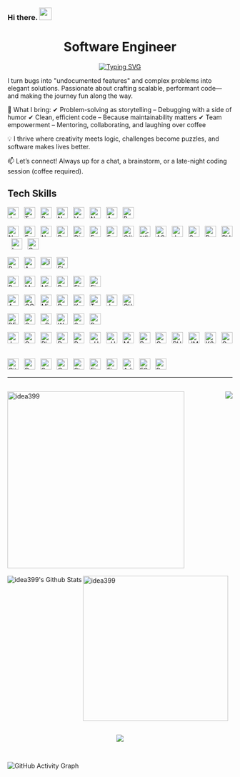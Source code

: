 ### Hi there. <img src="https://media.giphy.com/media/hvRJCLFzcasrR4ia7z/giphy.gif" width="28">

<h1 align="center">Software Engineer</h1>
<p align="center">
  <a href="https://github.com/idea399">
    <img src="https://readme-typing-svg.herokuapp.com?font=Fira+Code&size=27&pause=100&center=true&width=500&height=50&lines=Code+Breather,+Not+Writer;10%2B+years+of+experience" alt="Typing SVG" />
  </a>
</p>
<p>
I turn bugs into "undocumented features" and complex problems into elegant solutions. Passionate about crafting scalable, performant code—and making the journey fun along the way.

🚀 What I bring:
✔ Problem-solving as storytelling – Debugging with a side of humor
✔ Clean, efficient code – Because maintainability matters
✔ Team empowerment – Mentoring, collaborating, and laughing over coffee

💡 I thrive where creativity meets logic, challenges become puzzles, and software makes lives better.

📫 Let’s connect! Always up for a chat, a brainstorm, or a late-night coding session (coffee required).

</p>

## Tech Skills

[<img src="https://img.shields.io/badge/JavaScript-282C34?logo=javascript&logoColor=F7DF1E" alt="JavaScript logo" title="JavaScript" height="25" />][tech_tools_anchor]
&nbsp;
[<img src="https://img.shields.io/badge/TypeScript-282C34?logo=typescript&logoColor=3178C6" alt="TypeScript logo" title="TypeScript" height="25" />][tech_tools_anchor]
&nbsp;
[<img src="https://img.shields.io/badge/React-282C34?logo=react&logoColor=3178C6" alt="React logo" title="React" height="25" />][tech_tools_anchor]
&nbsp;
[<img src="https://img.shields.io/badge/Next.js-282C34?logo=nextdotjs&logoColor=3178C6" alt="Next.js logo" title="Next.js" height="25" />][tech_tools_anchor]
&nbsp;
[<img src="https://img.shields.io/badge/Vue.js-282C34?logo=vuedotjs&logoColor=3178C6" alt="Vue.js logo" title="Vue.js" height="25" />][tech_tools_anchor]
&nbsp;
[<img src="https://img.shields.io/badge/Nuxt-282C34?logo=nuxt&logoColor=3178C6" alt="Nuxt logo" title="Nuxt" height="25" />][tech_tools_anchor]
&nbsp;
[<img src="https://img.shields.io/badge/Angular-282C34?logo=angular&logoColor=3178C6" alt="Angular logo" title="Angular" height="25" />][tech_tools_anchor]
&nbsp;
[<img src="https://img.shields.io/badge/RxJS-282C34?logo=rxjs&logoColor=3178C6" alt="RxJS logo" title="RxJS" height="25" />][tech_tools_anchor]
&nbsp;


[<img src="https://img.shields.io/badge/Node.js-282C34?logo=nodedotjs&logoColor=F7DF1E" alt="Node.js logo" title="Node.js" height="25" />][tech_tools_anchor]
&nbsp;
[<img src="https://img.shields.io/badge/Express-282C34?logo=express&logoColor=F7DF1E" alt="Express logo" title="Express" height="25" />][tech_tools_anchor]
&nbsp;
[<img src="https://img.shields.io/badge/NestJS-282C34?logo=nestjs&logoColor=F7DF1E" alt="NestJS logo" title="NestJS" height="25" />][tech_tools_anchor]
&nbsp;
[<img src="https://img.shields.io/badge/Python-282C34?logo=python&logoColor=F7DF1E" alt="Python logo" title="Python" height="25" />][tech_tools_anchor]
&nbsp;
[<img src="https://img.shields.io/badge/Django-282C34?logo=django&logoColor=F7DF1E" alt="Django logo" title="Django" height="25" />][tech_tools_anchor]
&nbsp;
[<img src="https://img.shields.io/badge/FastAPI-282C34?logo=fastapi&logoColor=F7DF1E" alt="FastAPI logo" title="FastAPI" height="25" />][tech_tools_anchor]
&nbsp;
[<img src="https://img.shields.io/badge/FastAPI-282C34?logo=fastapi&logoColor=F7DF1E" alt="FastAPI logo" title="FastAPI" height="25" />][tech_tools_anchor]
&nbsp;
[<img src="https://img.shields.io/badge/C%23-282C34?logo=csharp&logoColor=F7DF1E" alt="C# logo" title="C#" height="25" />][tech_tools_anchor]
&nbsp;
[<img src="https://img.shields.io/badge/.NET-282C34?logo=dotnet&logoColor=F7DF1E" alt=".NET logo" title=".NET" height="25" />][tech_tools_anchor]
&nbsp;
[<img src="https://img.shields.io/badge/ASP.NET Core-282C34?logo=aspdotnetcore&logoColor=F7DF1E" alt="ASP.NET Core logo" title="ASP.NET Core" height="25" />][tech_tools_anchor]
&nbsp;
[<img src="https://img.shields.io/badge/Java-282C34?logo=java&logoColor=F7DF1E" alt="Java logo" title="Java" height="25" />][tech_tools_anchor]
&nbsp;
[<img src="https://img.shields.io/badge/Spring Boot-282C34?logo=springboot&logoColor=F7DF1E" alt="Spring Boot logo" title="Spring Boot" height="25" />][tech_tools_anchor]
&nbsp;
[<img src="https://img.shields.io/badge/Ruby on Rails-282C34?logo=rubyonrails&logoColor=F7DF1E" alt="Ruby on Rails logo" title="Ruby on Rails" height="25" />][tech_tools_anchor]
&nbsp;
[<img src="https://img.shields.io/badge/PHP-282C34?logo=php&logoColor=F7DF1E" alt="PHP logo" title="PHP" height="25" />][tech_tools_anchor]
&nbsp;
[<img src="https://img.shields.io/badge/Laravel-282C34?logo=laravel&logoColor=F7DF1E" alt="Laravel logo" title="Laravel" height="25" />][tech_tools_anchor]
&nbsp;
[<img src="https://img.shields.io/badge/Go-282C34?logo=go&logoColor=F7DF1E" alt="Go logo" title="Go" height="25" />][tech_tools_anchor]
&nbsp;


[<img src="https://img.shields.io/badge/React Native-282C34?logo=react&logoColor=61DAFB" alt="React Native logo" title="React Native" height="25" />][tech_tools_anchor]
&nbsp;
[<img src="https://img.shields.io/badge/Android-282C34?logo=android&logoColor=61DAFB" alt="Android logo" title="Android" height="25" />][tech_tools_anchor]
&nbsp;
[<img src="https://img.shields.io/badge/ios-282C34?logo=ios&logoColor=61DAFB" alt="ios logo" title="ios" height="25" />][tech_tools_anchor]
&nbsp;
[<img src="https://img.shields.io/badge/Flutter-282C34?logo=flutter&logoColor=61DAFB" alt="Flutter logo" title="Flutter" height="25" />][tech_tools_anchor]
&nbsp;



[<img src="https://img.shields.io/badge/PostgreSQL-282C34?logo=postgresql&logoColor=F7DF1E" alt="PostgreSQL logo" title="PostgreSQL" height="25" />][tech_tools_anchor]
&nbsp;
[<img src="https://img.shields.io/badge/MongoDB-282C34?logo=mongodb&logoColor=F7DF1E" alt="MongoDB logo" title="MongoDB" height="25" />][tech_tools_anchor]
&nbsp;
[<img src="https://img.shields.io/badge/Microsoft SQL Server-282C34?logo=microsoftsqlserver&logoColor=F7DF1E" alt="Microsoft SQL Server logo" title="Microsoft SQL Server" height="25" />][tech_tools_anchor]
&nbsp;
[<img src="https://img.shields.io/badge/Redis-282C34?logo=redis&logoColor=F7DF1E" alt="Redis logo" title="Redis" height="25" />][tech_tools_anchor]
&nbsp;
[<img src="https://img.shields.io/badge/Elasticsearch-282C34?logo=elasticsearch&logoColor=F7DF1E" alt="Elasticsearch logo" title="Elasticsearch" height="25" />][tech_tools_anchor]
&nbsp;
[<img src="https://img.shields.io/badge/Firebase-282C34?logo=firebase&logoColor=F7DF1E" alt="Firebase logo" title="Firebase" height="25" />][tech_tools_anchor]
&nbsp;



[<img src="https://img.shields.io/badge/AWS%20%28Amazon%20Web%20Services%29-282C34?logo=aws&logoColor=61DAFB" alt="AWS logo" title="AWS" height="25" />][tech_tools_anchor]
&nbsp;
[<img src="https://img.shields.io/badge/GCP%20%28Google%20Cloud%20Platform%29-282C34?logo=gcp&logoColor=61DAFB" alt="GCP logo" title="GCP" height="25" />][tech_tools_anchor]
&nbsp;
[<img src="https://img.shields.io/badge/Microsoft Azure-282C34?logo=microsoftazure&logoColor=61DAFB" alt="Microsoft Azure logo" title="Microsoft Azure" height="25" />][tech_tools_anchor]
&nbsp;
[<img src="https://img.shields.io/badge/Docker-282C34?logo=docker&logoColor=61DAFB" alt="Docker logo" title="Docker" height="25" />][tech_tools_anchor]
&nbsp;
[<img src="https://img.shields.io/badge/Kubernetes-282C34?logo=kubernetes&logoColor=61DAFB" alt="Kubernetes logo" title="Kubernetes" height="25" />][tech_tools_anchor]
&nbsp;
[<img src="https://img.shields.io/badge/Terraform-282C34?logo=terraform&logoColor=61DAFB" alt="Terraform logo" title="Terraform" height="25" />][tech_tools_anchor]
&nbsp;
[<img src="https://img.shields.io/badge/Jenkins-282C34?logo=jenkins&logoColor=61DAFB" alt="Jenkins logo" title="Jenkins" height="25" />][tech_tools_anchor]
&nbsp;
[<img src="https://img.shields.io/badge/CI%2FCD-282C34?logo=cicd&logoColor=61DAFB" alt="CI/CD logo" title="CI/CD" height="25" />][tech_tools_anchor]
&nbsp;


[<img src="https://img.shields.io/badge/RESTful-282C34?logo=go&logoColor=F7DF1E" alt="RESTful logo" title="RESTful" height="25" />][tech_tools_anchor]
&nbsp;
[<img src="https://img.shields.io/badge/GraphQL-282C34?logo=graphql&logoColor=F7DF1E" alt="GraphQL logo" title="GraphQL" height="25" />][tech_tools_anchor]
&nbsp;
[<img src="https://img.shields.io/badge/gRPC-282C34?logo=grpc&logoColor=F7DF1E" alt="gRPC logo" title="gRPC" height="25" />][tech_tools_anchor]
&nbsp;
[<img src="https://img.shields.io/badge/WebRTC-282C34?logo=grpc&logoColor=F7DF1E" alt="WebRTC logo" title="WebRTC" height="25" />][tech_tools_anchor]
&nbsp;
[<img src="https://img.shields.io/badge/Swagger-282C34?logo=swagger&logoColor=F7DF1E" alt="Swagger logo" title="Swagger" height="25" />][tech_tools_anchor]
&nbsp;
[<img src="https://img.shields.io/badge/Postman-282C34?logo=postman&logoColor=F7DF1E" alt="Postman logo" title="Postman" height="25" />][tech_tools_anchor]
&nbsp;


[<img src="https://img.shields.io/badge/Jest-282C34?logo=jest&logoColor=61DAFB" alt="Jest logo" title="Jest" height="25" />][tech_tools_anchor]
&nbsp;
[<img src="https://img.shields.io/badge/Cypress-282C34?logo=cypress&logoColor=61DAFB" alt="Cypress logo" title="Cypress" height="25" />][tech_tools_anchor]
&nbsp;
[<img src="https://img.shields.io/badge/Playwright-282C34?logo=playwright&logoColor=61DAFB" alt="Playwright logo" title="Playwright" height="25" />][tech_tools_anchor]
&nbsp;
[<img src="https://img.shields.io/badge/Detox-282C34?logo=detox&logoColor=61DAFB" alt="Detox logo" title="Detox" height="25" />][tech_tools_anchor]
&nbsp;
[<img src="https://img.shields.io/badge/Pytest-282C34?logo=pytest&logoColor=61DAFB" alt="Pytest logo" title="Pytest" height="25" />][tech_tools_anchor]
&nbsp;
[<img src="https://img.shields.io/badge/xUnit-282C34?logo=xunit&logoColor=61DAFB" alt="xUnit logo" title="xUnit" height="25" />][tech_tools_anchor]
&nbsp;
[<img src="https://img.shields.io/badge/nUnit-282C34?logo=nunit&logoColor=61DAFB" alt="nUnit logo" title="nUnit" height="25" />][tech_tools_anchor]
&nbsp;
[<img src="https://img.shields.io/badge/MSTest-282C34?logo=mstest&logoColor=61DAFB" alt="MSTest logo" title="MSTest" height="25" />][tech_tools_anchor]
&nbsp;
[<img src="https://img.shields.io/badge/Rspec-282C34?logo=rspec&logoColor=61DAFB" alt="Rspec logo" title="Rspec" height="25" />][tech_tools_anchor]
&nbsp;
[<img src="https://img.shields.io/badge/Capybara-282C34?logo=capybara&logoColor=61DAFB" alt="Capybara logo" title="Capybara" height="25" />][tech_tools_anchor]
&nbsp;
[<img src="https://img.shields.io/badge/PHPUnit-282C34?logo=phpunit&logoColor=61DAFB" alt="PHPUnit logo" title="PHPUnit" height="25" />][tech_tools_anchor]
&nbsp;
[<img src="https://img.shields.io/badge/JMeter-282C34?logo=jmeter&logoColor=61DAFB" alt="JMeter logo" title="JMeter" height="25" />][tech_tools_anchor]
&nbsp;
[<img src="https://img.shields.io/badge/K6-282C34?logo=k6&logoColor=61DAFB" alt="K6 logo" title="K6" height="25" />][tech_tools_anchor]
&nbsp;
[<img src="https://img.shields.io/badge/Cucumber-282C34?logo=cucumber&logoColor=61DAFB" alt="Cucumber logo" title="Cucumber" height="25" />][tech_tools_anchor]
&nbsp;


[<img src="https://img.shields.io/badge/Git-282C34?logo=git&logoColor=61DAFB" alt="Git logo" title="Git" height="25" />][tech_tools_anchor]
&nbsp;
[<img src="https://img.shields.io/badge/Datadog-282C34?logo=datadog&logoColor=61DAFB" alt="Datadog logo" title="Datadog" height="25" />][tech_tools_anchor]
&nbsp;
[<img src="https://img.shields.io/badge/Sentry-282C34?logo=sentry&logoColor=61DAFB" alt="Sentry logo" title="Sentry" height="25" />][tech_tools_anchor]
&nbsp;
[<img src="https://img.shields.io/badge/Confluence-282C34?logo=confluence&logoColor=61DAFB" alt="Confluence logo" title="Confluence" height="25" />][tech_tools_anchor]
&nbsp;
[<img src="https://img.shields.io/badge/Storybook-282C34?logo=storybook&logoColor=61DAFB" alt="Storybook logo" title="Storybook" height="25" />][tech_tools_anchor]
&nbsp;
[<img src="https://img.shields.io/badge/Figma-282C34?logo=figma&logoColor=61DAFB" alt="Figma logo" title="Figma" height="25" />][tech_tools_anchor]
&nbsp;
[<img src="https://img.shields.io/badge/Figma-282C34?logo=figma&logoColor=61DAFB" alt="Figma logo" title="Figma" height="25" />][tech_tools_anchor]
&nbsp;
[<img src="https://img.shields.io/badge/Adobe XD-282C34?logo=adobexd&logoColor=61DAFB" alt="Adobe XD logo" title="Adobe XD" height="25" />][tech_tools_anchor]
&nbsp;
[<img src="https://img.shields.io/badge/ESLint-282C34?logo=eslint&logoColor=61DAFB" alt="ESLint logo" title="ESLint" height="25" />][tech_tools_anchor]
&nbsp;
[<img src="https://img.shields.io/badge/Prettier-282C34?logo=prettier&logoColor=61DAFB" alt="Prettier logo" title="Prettier" height="25" />][tech_tools_anchor]
&nbsp;

<hr />
<br />

<div>
  <img align="right" src="https://komarev.com/ghpvc/?username=idea399"/>
  <a  align="left" href="https://github.com/idea399" title="Go to Source">
    <img width=396 src="https://github-readme-streak-stats.herokuapp.com/?user=idea399&theme=react&border=61dafb&hide_border=true" alt="idea399" />
  </a>
</div>
<br />

<div>
  <img align="left" alt="idea399's Github Stats" src="https://github-readme-stats.vercel.app/api?username=idea399&theme=github_dark&show_icons=true&hide_border=false" />
  <a align="left" href="https://github.com/idea399">
    <img width=325 alt="idea399" src="https://github-readme-stats.vercel.app/api/top-langs/?username=idea399&hide=c%23,powershell,Mathematica,Ruby,%2b%2b,Cuda&title_color=61dafb&text_color=ffffff&icon_color=61dafb&bg_color=20232a&langs_count=8&layout=compact&border_color=61dafb&hide_border=true" />
  </a>
</div>
<br />

<p align="center">
  <img src="https://github-profile-trophy.vercel.app/?username=idea399&theme=gruvbox&column=-1" />
</p>
<br />


![GitHub Activity Graph](https://github-readme-activity-graph.vercel.app/graph?username=idea399&bg_color=000000&color=00ffff&line=00ffff&point=ffffff&area=true&hide_border=true)


[tech_tools_anchor]: #idea399--